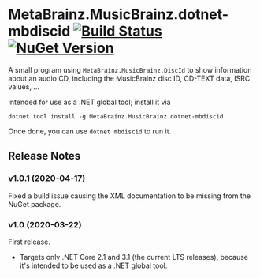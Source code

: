 # MetaBrainz.MusicBrainz.dotnet-mbdiscid [![Build Status](https://img.shields.io/appveyor/build/zastai/metabrainz-musicbrainz-dotnet-mbdiscid)](https://ci.appveyor.com/project/Zastai/metabrainz-musicbrainz-dotnet-mbdiscid) [![NuGet Version](https://img.shields.io/nuget/v/MetaBrainz.MusicBrainz.dotnet-mbdiscid)](https://www.nuget.org/packages/MetaBrainz.MusicBrainz.dotnet-mbdiscid)

A small program using `MetaBrainz.MusicBrainz.DiscId` to show information about an audio CD, including the MusicBrainz disc ID, CD-TEXT data, ISRC values, ...

Intended for use as a .NET global tool; install it via
```
dotnet tool install -g MetaBrainz.MusicBrainz.dotnet-mbdiscid
```
Once done, you can use `dotnet mbdiscid` to run it.

## Release Notes

### v1.0.1 (2020-04-17)

Fixed a build issue causing the XML documentation to be missing from the NuGet package.

### v1.0 (2020-03-22)

First release.

- Targets only .NET Core 2.1 and 3.1 (the current LTS releases), because it's intended to be used as a .NET global tool.
